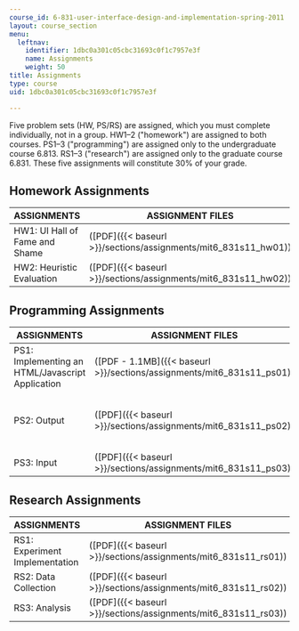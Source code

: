 ```yaml
---
course_id: 6-831-user-interface-design-and-implementation-spring-2011
layout: course_section
menu:
  leftnav:
    identifier: 1dbc0a301c05cbc31693c0f1c7957e3f
    name: Assignments
    weight: 50
title: Assignments
type: course
uid: 1dbc0a301c05cbc31693c0f1c7957e3f

---
```


Five problem sets (HW, PS/RS) are assigned, which you must complete individually, not in a group. HW1–2 ("homework") are assigned to both courses. PS1–3 ("programming") are assigned only to the undergraduate course 6.813. RS1–3 ("research") are assigned only to the graduate course 6.831. These five assignments will constitute 30% of your grade.

Homework Assignments
--------------------

| ASSIGNMENTS | ASSIGNMENT FILES |
| --- | --- |
| HW1: UI Hall of Fame and Shame | ([PDF]({{< baseurl >}}/sections/assignments/mit6_831s11_hw01)) |
| HW2: Heuristic Evaluation | ([PDF]({{< baseurl >}}/sections/assignments/mit6_831s11_hw02)) 

Programming Assignments
-----------------------

| ASSIGNMENTS | ASSIGNMENT FILES | SUPPORTING FILES |
| --- | --- | --- |
| PS1: Implementing an HTML/Javascript Application | ([PDF - 1.1MB]({{< baseurl >}}/sections/assignments/mit6_831s11_ps01)) | ([ZIP](/coursemedia/6-831-user-interface-design-and-implementation-spring-2011/c4981219ba236105ceac96d994c17fdb_ps1-wordfinder.zip)) (The ZIP file contains: 2 .js files, 1 .html file and 2 .json files.) |
| PS2: Output | ([PDF]({{< baseurl >}}/sections/assignments/mit6_831s11_ps02)) | ([ZIP](/coursemedia/6-831-user-interface-design-and-implementation-spring-2011/61ccb1addfbdab199033f4d0a70d04c9_ps2-checkerboard-output.zip)) (The ZIP file contains: 1 .project file, 3 .js files, 1 .html file, 1 .ccs file, and 4 .png files.) |
| PS3: Input | ([PDF]({{< baseurl >}}/sections/assignments/mit6_831s11_ps03)) |   

Research Assignments
--------------------

| ASSIGNMENTS | ASSIGNMENT FILES |
| --- | --- |
| RS1: Experiment Implementation | ([PDF]({{< baseurl >}}/sections/assignments/mit6_831s11_rs01)) |
| RS2: Data Collection | ([PDF]({{< baseurl >}}/sections/assignments/mit6_831s11_rs02)) |
| RS3: Analysis | ([PDF]({{< baseurl >}}/sections/assignments/mit6_831s11_rs03))